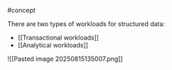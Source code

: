 #concept

There are two types of workloads for structured data:
-  [[Transactional workloads]]
- [[Analytical workloads]]

![[Pasted image 20250815135007.png]]